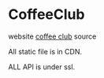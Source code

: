 # CoffeeClub


website [coffee club](http://lovecofe.club) source


All static file is in CDN.

ALL API is under ssl.
